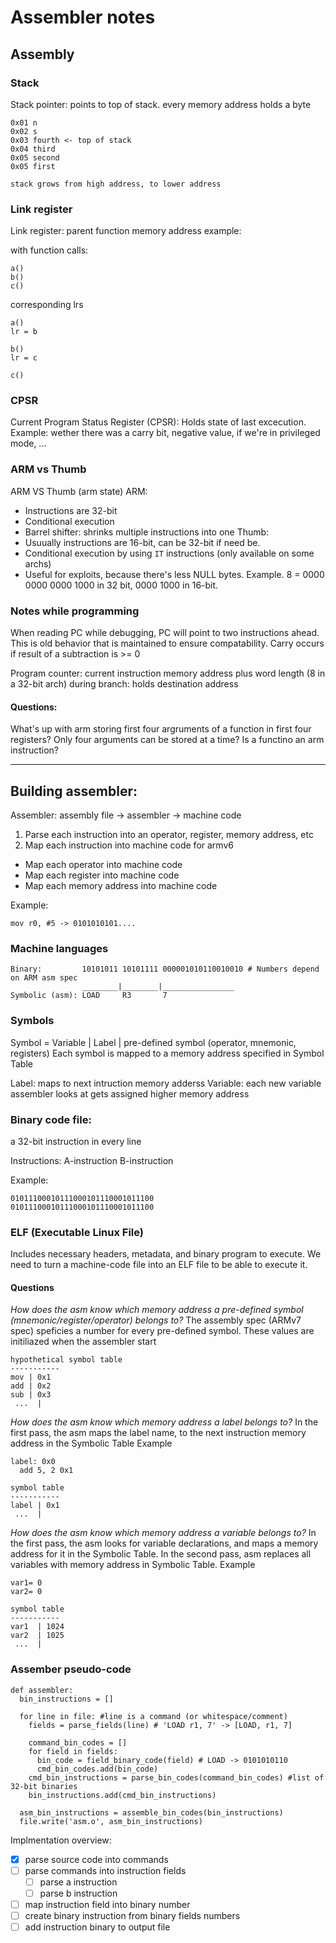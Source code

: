 # Assembler notes

## Assembly

### Stack
Stack pointer: points to top of stack.
every memory address holds a byte
```
0x01 n
0x02 s
0x03 fourth <- top of stack
0x04 third
0x05 second
0x05 first

stack grows from high address, to lower address
```

### Link register
Link register: parent function memory address
example:

with function calls:
```
a()
b()
c()
```
corresponding lrs
```
a()
lr = b

b()
lr = c

c()
```

### CPSR
Current Program Status Register (CPSR): Holds state of last excecution.
Example: wether there was a carry bit, negative value, if we're in privileged mode, ...

### ARM vs Thumb
ARM VS Thumb (arm state)
ARM:
- Instructions are 32-bit
- Conditional execution
- Barrel shifter: shrinks multiple instructions into one
Thumb:
- Usuually instructions are 16-bit, can be 32-bit if need be.
- Conditional execution by using `IT` instructions (only available on some archs)
- Useful for exploits, because there's less NULL bytes. Example. 8 = 0000 0000 0000 1000 in 32 bit, 0000 1000 in 16-bit.

### Notes while programming
When reading PC while debugging, PC will point to two instructions ahead. This is old behavior that is maintained to ensure compatability.
Carry occurs if result of a subtraction is >= 0

Program counter: current instruction memory address plus word length (8 in a 32-bit arch)
during branch: holds destination address

#### Questions:

What's up with arm storing first four argruments of a function in first four registers? Only four arguments can be stored at a time? Is a functino an arm instruction?

---
## Building assembler:
Assembler: assembly file -> assembler -> machine code
1. Parse each instruction into an operator, register, memory address, etc
2. Map each instruction into machine code for armv6
  - Map each operator into machine code
  - Map each register into machine code
  - Map each memory address into machine code

Example:
```
mov r0, #5 -> 0101010101....
```

### Machine languages
``` 
Binary:         10101011 10101111 000001010110010010 # Numbers depend on ARM asm spec 
                ________|________|________________
Symbolic (asm): LOAD     R3       7
```

### Symbols
Symbol = Variable | Label | pre-defined symbol (operator, mnemonic, registers)
Each symbol is mapped to a memory address specified in Symbol Table

Label: maps to next intruction memory adderss
Variable: each new variable assembler looks at gets assigned higher memory address

### Binary code file:
a 32-bit instruction in every line

Instructions:
A-instruction
B-instruction

Example:
```
01011100010111000101110001011100
01011100010111000101110001011100
```

### ELF (Executable Linux File)
Includes necessary headers, metadata, and binary program to execute. We need to turn a machine-code file into an ELF file to be able to execute it.

#### Questions
*How does the asm know which memory address a pre-defined symbol (mnemonic/register/operator) belongs to?*
The assembly spec (ARMv7 spec) speficies a number for every pre-defined symbol. These values are initiliazed when the assembler start
```
hypothetical symbol table
-----------
mov | 0x1
add | 0x2
sub | 0x3
 ...  |
```

*How does the asm know which memory address a label belongs to?*
In the first pass, the asm maps the label name, to the next instruction memory address in the Symbolic Table
Example
```
label: 0x0
  add 5, 2 0x1

symbol table
-----------
label | 0x1
 ...  |
```

*How does the asm know which memory address a variable belongs to?*
In the first pass, the asm looks for variable declarations, and maps a memory address for it in the Symbolic Table. In the second pass, asm replaces all variables with memory address in Symbolic Table.
Example
```
var1= 0
var2= 0

symbol table
-----------
var1  | 1024
var2  | 1025
 ...  |
```

### Assember pseudo-code
```
def assembler:
  bin_instructions = []

  for line in file: #line is a command (or whitespace/comment)
    fields = parse_fields(line) # 'LOAD r1, 7' -> [LOAD, r1, 7]

    command_bin_codes = []
    for field in fields:
      bin_code = field_binary_code(field) # LOAD -> 0101010110
      cmd_bin_codes.add(bin_code)
    cmd_bin_instructions = parse_bin_codes(command_bin_codes) #list of 32-bit binaries
    bin_instructions.add(cmd_bin_instructions)

  asm_bin_instructions = assemble_bin_codes(bin_instructions)
  file.write('asm.o', asm_bin_instructions)
```

Implmentation overview:
- [X] parse source code into commands
- [ ] parse commands into instruction fields
  - [ ] parse a instruction
  - [ ] parse b instruction
- [ ] map instruction field into binary number
- [ ] create binary instruction from binary fields numbers
- [ ] add instruction binary to output file
